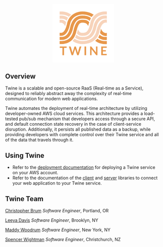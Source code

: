 <div align="center">
  <img width="200px" src="/images/twine-logo.png" alt="twine logo">
</div>

## Overview

Twine is a scalable and open-source RaaS (Real-time as a Service), designed to reliably abstract away the complexity of real-time communication for modern web applications.

Twine automates the deployment of real-time architecture by utilizing developer-owned AWS cloud services. This architecture provides a load-tested pub/sub mechanism that developers access through a secure API, and default connection state recovery in the case of client-service disruption. Additionally, it persists all published data as a backup, while providing developers with complete control over their Twine service and all of the data that travels through it.

## Using Twine

- Refer to the [deployment documentation](https://github.com/twine-realtime/deploy) for deploying a Twine service on your AWS account.
- Refer to the documentation of the [client](https://github.com/twine-realtime/client-library) and [server](https://github.com/twine-realtime/server-library) libraries to connect your web application to your Twine service.

## Twine Team

[Christopher Brum](https://cbrum.dev) _Software Engineer_, Portland, OR

[Leeya Davis](https://leeyadavis.dev/) _Software Engineer_, Brooklyn, NY

[Maddy Woodrum](https://maddywoodrum.dev/) _Software Engineer_, New York, NY

[Spencer Wightman](https://spencerwightman.com/) _Software Engineer_, Christchurch, NZ
